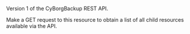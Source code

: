 Version 1 of the CyBorgBackup REST API.

Make a GET request to this resource to obtain a list of all child resources
available via the API.
